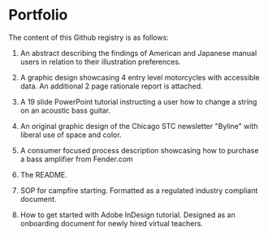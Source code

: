 # Portfolio

The content of this Github registry is as follows:

1) An abstract describing the findings of American and Japanese manual users in relation to their illustration preferences. 

2) A graphic design showcasing 4 entry level motorcycles with accessible data. An additional 2 page rationale report is attached.

3) A 19 slide PowerPoint tutorial instructing a user how to change a string on an acoustic bass guitar.

4) An original graphic design of the Chicago STC newsletter "Byline" with liberal use of space and color.

5) A consumer focused process description showcasing how to purchase a bass amplifier from Fender.com

6) The README.

7) SOP for campfire starting. Formatted as a regulated industry compliant document.

8) How to get started with Adobe InDesign tutorial. Designed as an onboarding document for newly hired virtual teachers. 
